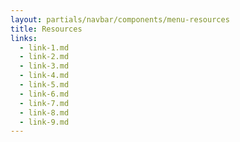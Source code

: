 ```yaml
---
layout: partials/navbar/components/menu-resources
title: Resources
links:
  - link-1.md
  - link-2.md
  - link-3.md
  - link-4.md
  - link-5.md
  - link-6.md
  - link-7.md
  - link-8.md
  - link-9.md
---
```

